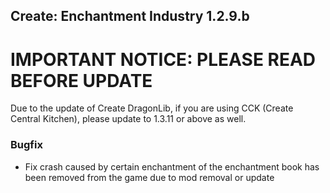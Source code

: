 ## Create: Enchantment Industry 1.2.9.b

# **IMPORTANT NOTICE**: PLEASE READ BEFORE UPDATE
Due to the update of Create DragonLib, if you are using CCK (Create Central Kitchen), please update to 1.3.11 or above as well.

### Bugfix
- Fix crash caused by certain enchantment of the enchantment book has been removed from the game due to mod removal or update